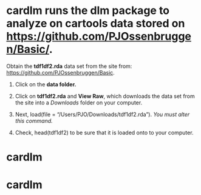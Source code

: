 
<!-- README.md is generated from README.Rmd. Please edit that file -->

# cardlm runs the **dlm** package to analyze on **cartools** data stored on <https://github.com/PJOssenbruggen/Basic/>.

Obtain the **tdf1df2.rda** data set from the site from:
<https://github.com/PJOssenbruggen/Basic>.

1.  Click on the **data folder.**

2.  Click on **tdf1df2.rda** and **View Raw**, which downloads the data
    set from the site into a *Downloads* folder on your computer.

3.  Next, load(file = “/Users/PJO/Downloads/tdf1df2.rda”). *You must
    alter this command.*

4.  Check, head(tdf1df2) to be sure that it is loaded onto to your
    computer.
# cardlm
# cardlm
